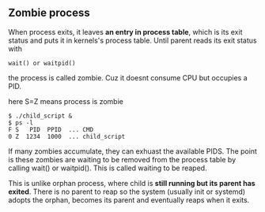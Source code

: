 ## Zombie process
When process exits, it leaves **an entry in process table**, which is its exit status and puts it in kernels's process table.
Until parent reads its exit status with 
```
wait() or waitpid()
```
the process is called zombie. Cuz it doesnt consume CPU but occupies a PID.

here S=Z means process is zombie
```
$ ./child_script &
$ ps -l
F S   PID  PPID  ... CMD
0 Z  1234  1000  ... child_script
```

If many zombies accumulate, they can exhuast the available PIDS. The point is these zombies
are waiting to be removed from the process table by calling wait() or waitpid(). This is called waiting to be reaped.

This is unlike orphan process, where child is **still running but its parent has exited**. There is no parent to reap so 
the system (usually init or systemd) adopts the orphan, becomes its parent and eventually reaps when it exits.
